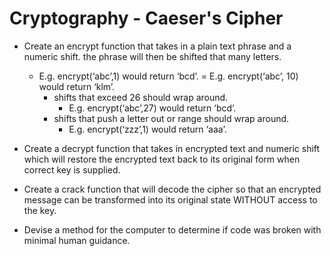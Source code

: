 # Cryptography - Caeser's Cipher

* Create an encrypt function that takes in a plain text phrase and a numeric shift.
the phrase will then be shifted that many letters.
  * E.g. encrypt(‘abc’,1) would return ‘bcd’. = E.g. encrypt(‘abc’, 10) would return ‘klm’.
    * shifts that exceed 26 should wrap around. 
      * E.g. encrypt(‘abc’,27) would return ‘bcd’.
    * shifts that push a letter out or range should wrap around.
      * E.g. encrypt(‘zzz’,1) would return ‘aaa’.

* Create a decrypt function that takes in encrypted text and numeric shift which will restore the encrypted text back to its original form when correct key is supplied.
* Create a crack function that will decode the cipher so that an encrypted message can be transformed into its 
  original state WITHOUT access to the key.

* Devise a method for the computer to determine if code was broken with minimal human guidance.
